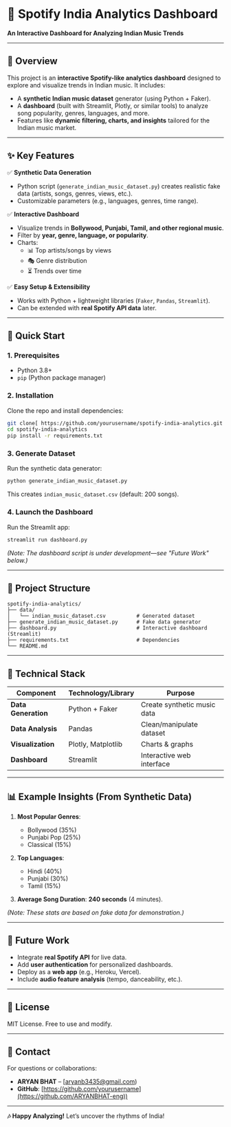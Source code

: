 # **🎵 Spotify India Analytics Dashboard**  
**An Interactive Dashboard for Analyzing Indian Music Trends**  

---

## **📌 Overview**  
This project is an **interactive Spotify-like analytics dashboard** designed to explore and visualize trends in Indian music. It includes:  
- A **synthetic Indian music dataset** generator (using Python + Faker).  
- A **dashboard** (built with Streamlit, Plotly, or similar tools) to analyze song popularity, genres, languages, and more.  
- Features like **dynamic filtering, charts, and insights** tailored for the Indian music market.  

---

## **✨ Key Features**  
✅ **Synthetic Data Generation**  
   - Python script (`generate_indian_music_dataset.py`) creates realistic fake data (artists, songs, genres, views, etc.).  
   - Customizable parameters (e.g., languages, genres, time range).  

✅ **Interactive Dashboard**  
   - Visualize trends in **Bollywood, Punjabi, Tamil, and other regional music**.  
   - Filter by **year, genre, language, or popularity**.  
   - Charts:  
     - 📊 Top artists/songs by views  
     - 🎭 Genre distribution  
     - ⏳ Trends over time  

✅ **Easy Setup & Extensibility**  
   - Works with Python + lightweight libraries (`Faker`, `Pandas`, `Streamlit`).  
   - Can be extended with **real Spotify API data** later.  

---

## **🚀 Quick Start**  

### **1. Prerequisites**  
- Python 3.8+  
- `pip` (Python package manager)  

### **2. Installation**  
Clone the repo and install dependencies:  
```sh
git clone[ https://github.com/yourusername/spotify-india-analytics.git ](https://github.com/ARYANBHAT-eng/SPOTIFY-ANALYTICS-DASHBOARB) 
cd spotify-india-analytics  
pip install -r requirements.txt  
```

### **3. Generate Dataset**  
Run the synthetic data generator:  
```sh
python generate_indian_music_dataset.py  
```
This creates `indian_music_dataset.csv` (default: 200 songs).  

### **4. Launch the Dashboard**  
Run the Streamlit app:  
```sh
streamlit run dashboard.py  
```
*(Note: The dashboard script is under development—see "Future Work" below.)*  

---

## **📂 Project Structure**  
```
spotify-india-analytics/  
├── data/  
│   └── indian_music_dataset.csv          # Generated dataset  
├── generate_indian_music_dataset.py      # Fake data generator  
├── dashboard.py                          # Interactive dashboard (Streamlit)  
├── requirements.txt                      # Dependencies  
└── README.md  
```

---

## **🔧 Technical Stack**  
| Component       | Technology/Library | Purpose                          |  
|----------------|-------------------|--------------------------------|  
| **Data Generation** | Python + Faker   | Create synthetic music data     |  
| **Data Analysis**   | Pandas           | Clean/manipulate dataset        |  
| **Visualization**   | Plotly, Matplotlib | Charts & graphs                |  
| **Dashboard**       | Streamlit        | Interactive web interface      |  

---

## **📊 Example Insights (From Synthetic Data)**  
1. **Most Popular Genres**:  
   - Bollywood (35%)  
   - Punjabi Pop (25%)  
   - Classical (15%)  

2. **Top Languages**:  
   - Hindi (40%)  
   - Punjabi (30%)  
   - Tamil (15%)  

3. **Average Song Duration**: **240 seconds** (4 minutes).  

*(Note: These stats are based on fake data for demonstration.)*  

---

## **🔮 Future Work**  
- Integrate **real Spotify API** for live data.  
- Add **user authentication** for personalized dashboards.  
- Deploy as a **web app** (e.g., Heroku, Vercel).  
- Include **audio feature analysis** (tempo, danceability, etc.).  

---

## **📜 License**  
MIT License. Free to use and modify.  

---

## **💬 Contact**  
For questions or collaborations:  
- **ARYAN BHAT** – [aryanb3435@gmail.com)  
- **GitHub**: [https://github.com/yourusername](https://github.com/ARYANBHAT-eng))  

--- 

**🎶 Happy Analyzing!** Let’s uncover the rhythms of India!
